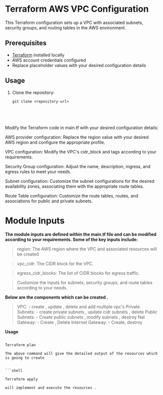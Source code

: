 # Terraform AWS VPC Configuration

This Terraform configuration sets up a VPC with associated subnets, security groups, and routing tables in the AWS environment.

## Prerequisites

- [Terraform](https://www.terraform.io/downloads.html) installed locally
- AWS account credentials configured
- Replace placeholder values with your desired configuration details

## Usage

1. Clone the repository:

   ```shell
   git clone <repository-url>





Modify the Terraform code in main.tf with your desired configuration details:

AWS provider configuration: Replace the region value with your desired AWS region and configure the appropriate profile.

VPC configuration: Modify the VPC's cidr_block and tags according to your requirements.

Security Group configuration: Adjust the name, description, ingress, and egress rules to meet your needs.

Subnet configuration: Customize the subnet configurations for the desired availability zones, associating them with the appropriate route tables.

Route Table configuration: Customize the route tables, routes, and associations for public and private subnets.


# Module Inputs

**The module inputs are defined within the main.tf file and can be modified according to your requirements. Some of the key inputs include:**

>region: The AWS region where the VPC and associated resources will be created

>vpc_cidr: The CIDR block for the VPC.

>egress_cidr_blocks: The list of CIDR blocks for egress traffic.

>Customize the inputs for subnets, security groups, and route tables according to your needs.



**Below are the components which can be created .**

>VPC: - create , update , delete and add multiple vpc's
>Private Subnets: - create private subnets , update cidr subnets , delete
>Public Subnets: - Create public subnets , modify subnets , destroy
>Nat Gateway: - Create , Delete 
>Internet Gateway: - Create, destroy

**Usage** 

```shell

Terraform plan 

The above command will give the detailed output of the resources which is going to create 


```shell

Terraform apply 

will implement and execute the resources .



